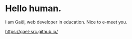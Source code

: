 # Hello human.

I am Gaël, web developer in education. Nice to e-meet you.

https://gael-src.github.io/
